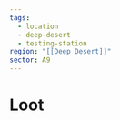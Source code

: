 ```yaml
---
tags:
  - location
  - deep-desert
  - testing-station
region: "[[Deep Desert]]"
sector: A9
---
```

# Loot

